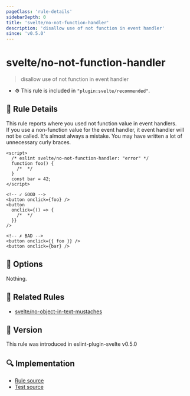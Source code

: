 ```yaml
---
pageClass: 'rule-details'
sidebarDepth: 0
title: 'svelte/no-not-function-handler'
description: 'disallow use of not function in event handler'
since: 'v0.5.0'
---
```


# svelte/no-not-function-handler

> disallow use of not function in event handler

- :gear: This rule is included in `"plugin:svelte/recommended"`.

## :book: Rule Details

This rule reports where you used not function value in event handlers.  
If you use a non-function value for the event handler, it event handler will not be called. It's almost always a mistake. You may have written a lot of unnecessary curly braces.

<!--eslint-skip-->

```svelte
<script>
  /* eslint svelte/no-not-function-handler: "error" */
  function foo() {
    /*  */
  }
  const bar = 42;
</script>

<!-- ✓ GOOD -->
<button onclick={foo} />
<button
  onclick={() => {
    /*  */
  }}
/>

<!-- ✗ BAD -->
<button onclick={{ foo }} />
<button onclick={bar} />
```

## :wrench: Options

Nothing.

## :couple: Related Rules

- [svelte/no-object-in-text-mustaches]

[svelte/no-object-in-text-mustaches]: ./no-object-in-text-mustaches.md

## :rocket: Version

This rule was introduced in eslint-plugin-svelte v0.5.0

## :mag: Implementation

- [Rule source](https://github.com/sveltejs/eslint-plugin-svelte/blob/main/packages/eslint-plugin-svelte/src/rules/no-not-function-handler.ts)
- [Test source](https://github.com/sveltejs/eslint-plugin-svelte/blob/main/packages/eslint-plugin-svelte/tests/src/rules/no-not-function-handler.ts)

